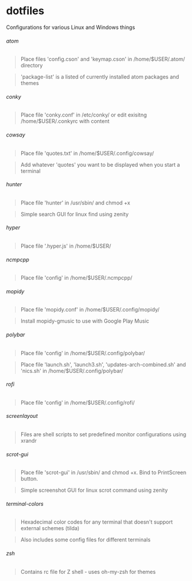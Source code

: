 # dotfiles
Configurations for various Linux and Windows things

###### atom
> Place files 'config.cson' and 'keymap.cson' in /home/$USER/.atom/ directory

> 'package-list' is a listed of currently installed atom packages and themes

###### conky
> Place file 'conky.conf' in /etc/conky/ or edit exisitng /home/$USER/.conkyrc with content

###### cowsay
> Place file 'quotes.txt' in /home/$USER/.config/cowsay/

> Add whatever 'quotes' you want to be displayed when you start a terminal

###### hunter
> Place file 'hunter' in /usr/sbin/ and chmod +x

> Simple search GUI for linux find using zenity

###### hyper
> Place file '.hyper.js' in /home/$USER/

###### ncmpcpp
> Place file 'config' in /home/$USER/.ncmpcpp/

###### mopidy
> Place file 'mopidy.conf' in /home/$USER/.config/mopidy/

> Install mopidy-gmusic to use with Google Play Music

###### polybar
> Place file 'config' in /home/$USER/.config/polybar/

> Place file 'launch.sh', 'launch3.sh', 'updates-arch-combined.sh' and 'nics.sh' in /home/$USER/.config/polybar/

###### rofi
> Place file 'config' in /home/$USER/.config/rofi/

###### screenlayout
> Files are shell scripts to set predefined monitor configurations using xrandr

###### scrot-gui
> Place file 'scrot-gui' in /usr/sbin/ and chmod +x. Bind to PrintScreen button.

> Simple screenshot GUI for linux scrot command using zenity

###### terminal-colors
> Hexadecimal color codes for any terminal that doesn't support external schemes (tilda)

> Also includes some config files for different terminals

###### zsh
> Contains rc file for Z shell - uses oh-my-zsh for themes
